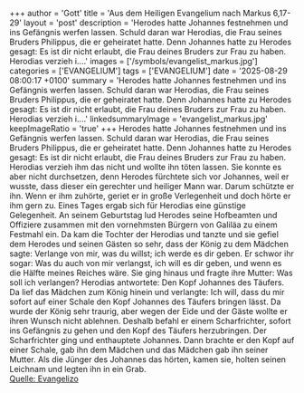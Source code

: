 +++
author = 'Gott'
title = 'Aus dem Heiligen Evangelium nach Markus 6,17-29'
layout = 'post'
description = 'Herodes hatte Johannes festnehmen und ins Gefängnis werfen lassen. Schuld daran war Herodias, die Frau seines Bruders Philippus, die er geheiratet hatte. Denn Johannes hatte zu Herodes gesagt: Es ist dir nicht erlaubt, die Frau deines Bruders zur Frau zu haben. Herodias verzieh i....'
images = ['/symbols/evangelist_markus.jpg']
categories = ['EVANGELIUM']
tags = ['EVANGELIUM']
date = '2025-08-29 08:00:17 +0100'
summary = 'Herodes hatte Johannes festnehmen und ins Gefängnis werfen lassen. Schuld daran war Herodias, die Frau seines Bruders Philippus, die er geheiratet hatte. Denn Johannes hatte zu Herodes gesagt: Es ist dir nicht erlaubt, die Frau deines Bruders zur Frau zu haben. Herodias verzieh i....'
linkedsummaryImage = 'evangelist_markus.jpg'
keepImageRatio = 'true'
+++
Herodes hatte Johannes festnehmen und ins Gefängnis werfen lassen. Schuld daran war Herodias, die Frau seines Bruders Philippus, die er geheiratet hatte.
Denn Johannes hatte zu Herodes gesagt: Es ist dir nicht erlaubt, die Frau deines Bruders zur Frau zu haben.
Herodias verzieh ihm das nicht und wollte ihn töten lassen.<!--more--> Sie konnte es aber nicht durchsetzen,
denn Herodes fürchtete sich vor Johannes, weil er wusste, dass dieser ein gerechter und heiliger Mann war. Darum schützte er ihn. Wenn er ihm zuhörte, geriet er in große Verlegenheit und doch hörte er ihm gern zu.
Eines Tages ergab sich für Herodias eine günstige Gelegenheit. An seinem Geburtstag lud Herodes seine Hofbeamten und Offiziere zusammen mit den vornehmsten Bürgern von Galiläa zu einem Festmahl ein.
Da kam die Tochter der Herodias und tanzte und sie gefiel dem Herodes und seinen Gästen so sehr, dass der König zu dem Mädchen sagte: Verlange von mir, was du willst; ich werde es dir geben.
Er schwor ihr sogar: Was du auch von mir verlangst, ich will es dir geben, und wenn es die Hälfte meines Reiches wäre.
Sie ging hinaus und fragte ihre Mutter: Was soll ich verlangen? Herodias antwortete: Den Kopf Johannes des Täufers.
Da lief das Mädchen zum König hinein und verlangte: Ich will, dass du mir sofort auf einer Schale den Kopf Johannes des Täufers bringen lässt.
Da wurde der König sehr traurig, aber wegen der Eide und der Gäste wollte er ihren Wunsch nicht ablehnen.
Deshalb befahl er einem Scharfrichter, sofort ins Gefängnis zu gehen und den Kopf des Täufers herzubringen. Der Scharfrichter ging und enthauptete Johannes.
Dann brachte er den Kopf auf einer Schale, gab ihn dem Mädchen und das Mädchen gab ihn seiner Mutter.
Als die Jünger des Johannes das hörten, kamen sie, holten seinen Leichnam und legten ihn in ein Grab.<br> [Quelle: Evangelizo](https://evangeliumtagfuertag.org/DE/gospel)